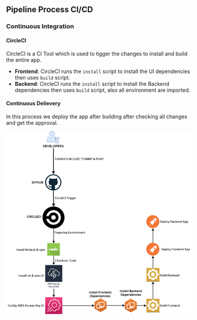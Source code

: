 ## Pipeline Process CI/CD
### Continuous Integration
#### CircleCI
CircleCI is a CI Tool which is used to tigger the changes to install and build the entire app.
- **Frontend**: CircleCI runs the `install` script to install the UI dependencies then uses `build` script.
- **Backend**: CircleCI runs the `install` script to install the Backend dependencies then uses `build` script, also all environment are imported.

#### Continuous Delievery
In this process we deploy the app after building after checking all changes and get the approval.

![Infrasturcture](Complete-circleci-pipeline.png)